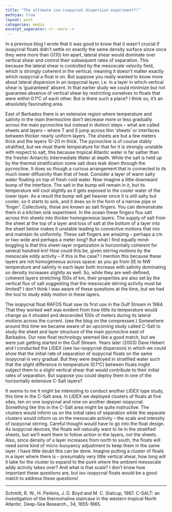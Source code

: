 ```yaml
---
title: "The ultimate iso-isopycnal dispersion experiment?!"
mathjax: true
layout: post
categories: media
excerpt_separator: <!--more-->
---
```


In a previous blog I wrote that it was good to know that it wasn’t crucial if isopycnal floats didn’t settle on exactly the same density surface since once they were more than O(10) km apart, lateral shear would dominate over vertical shear and control their subsequent rates of separation. This because the lateral shear is controlled by the mesoscale velocity field, which is strongly coherent in the vertical, meaning it doesn’t matter exactly which isopycnal a float is on. But suppose you really wanted to know more about lateral dispersion in an isopycnal layer, i.e. in a layer in which vertical shear is ‘guaranteed’ absent. In that earlier study we could minimize but not guarantee absence of vertical shear by restricting ourselves to floats that were within 0.1°C of each other. But is there such a place? I think so, it’s an absolutely fascinating area.   
<!--more-->

East of Barbados there is an extensive region where temperature and salinity in the main thermocline don’t decrease more or less gradually across the main pycnocline but instead in distinct steps – what are called sheets and layers – where T and S jump across thin ‘sheets’ or interfaces between thicker nearly uniform layers. The sheets are but a few meters thick and the layers 10-20 m thick. The pycnocline is of course stably stratified, but we must thank temperature for that for it is strongly unstable with respect to salt, this because tropical Atlantic water is far saltier than the fresher Antarctic Intermediate Water at depth. While the salt is held up by the thermal stratification some salt does leak down through the pycnocline. It does so though a curious arrangement that is connected to its much lower diffusivity than that of heat. Consider a layer of warm salty water floating on top of fresh cold water. Now imagine a little downward bump of the interface. The salt in the bump will remain in it, but its temperature will cool slightly as it gets exposed to the cooler water of the lower layer. As a result the bump will get heavier since it is still salty but cooler; so it starts to sink, and it does so in the form of a narrow pipe or ‘finger’. Collectively, these are known as salt fingers. You can demonstrate them in a kitchen sink experiment. In the ocean these fingers flux salt across thin sheets into thicker homogeneous layers. The supply of salt from the sheet at the top of a layer and loss of salt at the bottom of a layer into the sheet below makes it unstable leading to convective motions that mix and maintain its uniformity. These salt fingers are amazing – perhaps a cm or two wide and perhaps a meter long?  But what I find equally mind-boggling is that this sheet-layer organization is horizontally coherent for several hundred km! How could this be, given stirring motions by the mesoscale eddy activity – if this is the case? I mention this because these layers are not homogeneous across space: as you go from SE to NW temperature and salinity in each layer both increase with salinity dominating so density increases slightly as well. So, while they are well-defined, coherent layers stretching 100s of km, their properties are also set by the vertical flux of salt suggesting that the mesoscale stirring activity must be limited? I don’t think I was aware of these questions at the time, but we had the tool to study eddy motion in these layers. 

The isopycnal float RAFOS float saw its first use in the Gulf Stream in 1984. That they worked well was evident from how little its temperature would change as it shoaled and descended 100s of meters during its lateral motions across the current. (see the blog on the compressee.)  Somewhere around this time we became aware of an upcoming study called C-Salt to study the sheet and layer structure of the main pycnocline east of Barbados. Our new float technology seemed like a good match, but we were just getting started in the Gulf Stream. Years later (2003) Dave Hebert and I conducted the LIDEX (see Iso-isopycnal dispersion) in which we could show that the initial rate of separation of isopycnal floats on the same isopycnal is very gradual. But they were deployed in stratified water such that the slight difference in temperature (0.1°C) between floats might subject them to a slight vertical shear that would contribute to their initial rates of separation. But suppose you could deploy them in one of the horizontally extensive C-Salt layers? 

It seems to me it might be interesting to conduct another LIDEX type study, this time in the C-Salt area. In LIDEX we deployed clusters of floats at five sites, ten on one isopycnal and nine on another deeper isopycnal. Something like this in the C-Salt area might be quite instructive. The clusters would inform us on the initial rates of separation while the separate clusters would inform us on the mesoscale activity – the scale and intensity of isopycnal stirring. Careful thought would have to go into the float design. As isopycnal devices, the floats will naturally want to lie in the stratified sheets, but we’ll want them to follow action in the layers, not the sheets. Also, since density of a layer increases from north to south, the floats will need some kind of micro-buoyancy adjustment to keep them in the same layer. I have little doubt this can be done. Imagine putting a cluster of floats in a layer where there is – presumably very little vertical shear, how long will it take for the cluster to expand to the point where the ambient mesoscale addy activity takes over? And what is that scale? I don’t know how important these questions are, but iso-isopycnal floats would be a good match to address these questions! 

- - - - -

Schmitt, R. W., H. Perkins, J. D. Boyd and M. C. Stalcup, 1987. C-SALT: an investigation of the thermohaline staircase in the western tropical North Atlantic. Deep-Sea Research., 34, 1655-1665.
